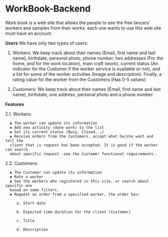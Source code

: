 # WorkBook-Backend
Work book is a web site that allows the people to see the free lancers’ workers and 
samples from their works. each one wants to use this web site must have an account. 


**Users**
We have only two types of users: 

1. Workers: 
We keep track about their names (Email, first name and last name), birthdate,
personal photo, phone number, two addresses (For the home, and for the work 
location), main craft (work), current status (An indicator for the Customer if the 
worker service is available or not), and a list for some of the worker activities 
(Image and description). Finally, a rating value for the worker from the 
Customers (Has 0-5 values)
 
2. Customers: 
We keep track about their names (Email, first name and last name), birthdate, 
one address, personal photo and a phone number. 


**Features**

   2.1. Workers: 
   
      ▪ The worker can update its information
      ▪ Add new activity (done work) to the list
      ▪ Set its current status (Busy, Closed, …)
      ▪ Receive orders from the Customers, accept what he/she want and tell the 
      client that is request has been accepted. It is good if the worker can search 
      about specific request -see the Customer functional requirements-.
 
   2.2. Customers:
   
      ▪ The Customer can update its information
      ▪ Rate a worker
      ▪ See the workers who registered in this site, or search about specific one 
      based on some filters. 
      ▪ Request an order from a specified worker, the order has: 

         a. Start date

         b. Expected time duration for the client (Customer)

         c. Title

         d. Description
